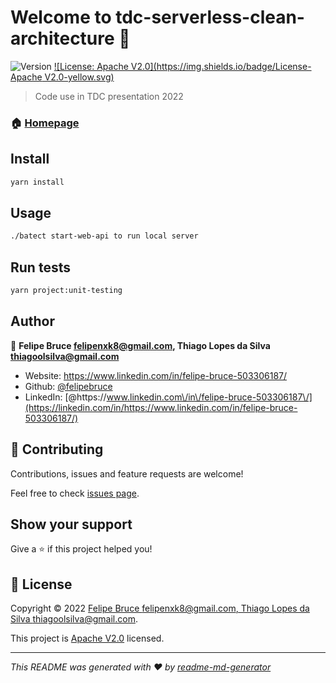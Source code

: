 # Welcome to tdc-serverless-clean-architecture 👋

![Version](https://img.shields.io/badge/version-1.0.0-blue.svg?cacheSeconds=2592000)
[![License: Apache V2.0](https://img.shields.io/badge/License-Apache V2.0-yellow.svg)](https://github.com/felipebruce/tdc-serverless-clean-architecture/blob/master/LICENSE)

> Code use in TDC presentation 2022

### 🏠 [Homepage](https://github.com/felipebruce/tdc-serverless-clean-architecture#readme)

## Install

```sh
yarn install
```

## Usage

```sh
./batect start-web-api to run local server
```

## Run tests

```sh
yarn project:unit-testing
```

## Author

👤 **Felipe Bruce <felipenxk8@gmail.com>, Thiago Lopes da Silva <thiagoolsilva@gmail.com>**

- Website: https://www.linkedin.com/in/felipe-bruce-503306187/
- Github: [@felipebruce](https://github.com/felipebruce)
- LinkedIn: [@https:\/\/www.linkedin.com\/in\/felipe-bruce-503306187\/](https://linkedin.com/in/https://www.linkedin.com/in/felipe-bruce-503306187/)

## 🤝 Contributing

Contributions, issues and feature requests are welcome!

Feel free to check [issues page](https://github.com/felipebruce/tdc-serverless-clean-architecture/issues).

## Show your support

Give a ⭐️ if this project helped you!

## 📝 License

Copyright © 2022 [Felipe Bruce <felipenxk8@gmail.com>, Thiago Lopes da Silva <thiagoolsilva@gmail.com>](https://github.com/felipebruce).

This project is [Apache V2.0](https://github.com/felipebruce/tdc-serverless-clean-architecture/blob/master/LICENSE) licensed.

---

_This README was generated with ❤️ by [readme-md-generator](https://github.com/kefranabg/readme-md-generator)_
